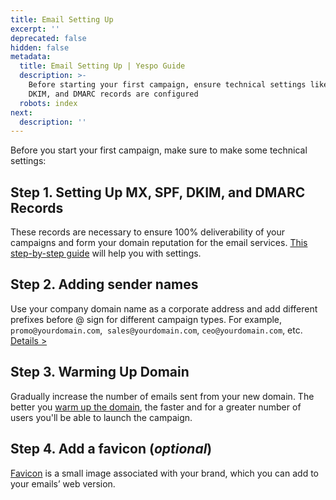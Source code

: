 ```yaml
---
title: Email Setting Up
excerpt: ''
deprecated: false
hidden: false
metadata:
  title: Email Setting Up | Yespo Guide
  description: >-
    Before starting your first campaign, ensure technical settings like MX, SPF,
    DKIM, and DMARC records are configured
  robots: index
next:
  description: ''
---
```

Before you start your first campaign, make sure to make some technical settings:

## Step 1. Setting Up MX, SPF, DKIM, and DMARC Records

These records are necessary to ensure 100% deliverability of your campaigns and form your domain reputation for the email services. [This step-by-step guide](https://docs.yespo.io/docs/dns-record-change) will help you with settings.

## Step 2. Adding sender names

Use your company domain name as a corporate address and add different prefixes before @ sign for different campaign types. For example, `promo@yourdomain.com`,  `sales@yourdomain.com`, `ceo@yourdomain.com`, etc. [Details >](https://docs.yespo.io/docs/how-add-or-change-sender-name)

## Step 3. Warming Up Domain

Gradually increase the number of emails sent from your new domain. The better you [warm up the domain](https://yespo.io/blog/first-campaigns-new-domain-how-warm-right), the faster and for a greater number of users you'll be able to launch the campaign.

## Step 4. Add a favicon (*optional*)

[Favicon](https://docs.yespo.io/docs/adding-favicon-emails-web-version) is a small image associated with your brand, which you can add to your emails’ web version.
